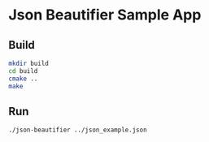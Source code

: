 # Json Beautifier Sample App

## Build

```bash
mkdir build
cd build
cmake ..
make
```

## Run

```bash
./json-beautifier ../json_example.json
```

